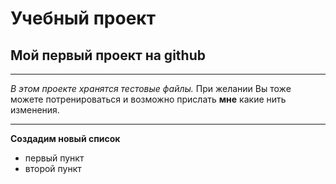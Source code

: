 # Учебный проект

## Мой первый проект на github

---

_В этом проекте хранятся тестовые файлы._ При желании Вы тоже можете потренироваться и возможно прислать **мне** какие нить изменения.

---

**Создадим новый список**
* первый пункт
* второй пункт
